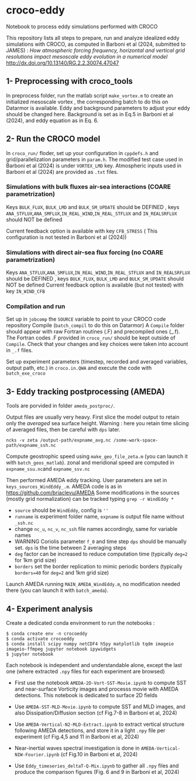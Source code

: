 # croco-eddy
Notebook to process eddy simulations performed with CROCO

This repository lists all steps to prepare, run and analyze idealized eddy simulations with CROCO, as computed in
Barboni et al (2024, submitted to JAMES) : *How atmospheric forcing frequency, horizontal and vertical grid resolutions impact mesoscale eddy evolution in a numerical model*
http://dx.doi.org/10.13140/RG.2.2.30074.47047

## 1- Preprocessing with croco_tools

In preprocess folder, run the matlab script `make_vortex.m` to create an initialized mesoscale vortex , the corresponding batch to do this on Datarmor is available.
Eddy and background parameters to adjust your eddy should be changed here. Background is set as in Eq.5 in Barboni et al (2024), and eddy equation as in Eq. 6.

## 2- Run the CROCO model

In `croco_run/` floder, set up your configuration in `cppdefs.h` and grid/parallelization parameters in `param.h`.
The modified test case used in Barboni et al (2024) is under `VORTEX_LMD` key. Atmospheric inputs used in Barboni et al (2024) are provided as `.txt` files.

### Simulations with bulk fluxes air-sea interactions (COARE parametrization)

Keys `BULK_FLUX`, `BULK_LMD` and `BULK_SM_UPDATE` should be DEFINED , keys `ANA_STFLUX`,`ANA_SMFLUX`,`IN_REAL_WIND`,`IN_REAL_STFLUX` and `IN_REALSRFLUX` should NOT be defined

Current feedback option is available with key `CFB_STRESS` ( This configuration is not tested in Barboni et al (2024))

### Simulations with direct air-sea flux forcing (no COARE parametrization)

Keys  `ANA_STFLUX`,`ANA_SMFLUX`,`IN_REAL_WIND`,`IN_REAL_STFLUX` and `IN_REALSRFLUX` should be DEFINED , keys  `BULK_FLUX`, `BULK_LMD` and `BULK_SM_UPDATE` should NOT be defined
Current feedback option is available (but not tested)  with key `IN_WIND_CFB`

### Compilation and run
Set up in `jobcomp` the `SOURCE` variable to point to your CROCO code repository
Compile (`batch_compil` to do this on Datarmor)
A `Compile` folder should appear with raw Fortran routines (.F) and precompiled ones (_.f). The Fortran codes .F provided in `croco_run/` should be kept outside of `Compile`. Check that your changes and key choices were taken into account in `_.f` files.

Set up experiment parameters (timestep, recorded and averaged variables, output path, etc.) in `croco.in.QWA` and execute the code with `batch_exe_croco`

## 3- Eddy tracking postprocessing (AMEDA)

Tools are porvided in folder `ameda_postproc/`.

Output files are usually very heavy. First slice the model output to retain only the *averaged* sea surface height. Warning : here you retain time slicing of averaged files, then be careful with `dps` later.
```
ncks -v zeta /output-path/expname_avg.nc /some-work-space-path/expname_ssh.nc
```

Compute geostrophic speed using `make_geo_file_zeta.m` (you can launch it with `batch_geos_matlab`). zonal and meridional speed are computed in `expname_ssu.nc`and `expname_ssv.nc`

Then performed AMEDA eddy tracking. User parameters are set in `keys_sources_WindEddy_.m`. AMEDA code is as in https://github.com/briaclevu/AMEDA
Some modifications in the sources (mostly grid normalization) can be tracked typing `grep -r WindEddy *`
- `source` should be `WindEddy`, config is `''`
- `runname` is experiment folder name, `expname` is output file name without `_ssh.nc`
- change `nc_u`, `nc_v`, `nc_ssh` file names accordingly, same for variable names
- WARNING Coriolis parameter `f_0` and time step `dps` should be manually set. `dps` is the time between 2 averaging steps
- `deg` factor can be increased to reduce computation time (typically `deg=2` for 1km grid size)
- `borders` set the border replication to mimic periodic borders (typically `borders=40` for `deg=2` and 1km grid size)

Launch AMEDA running `MAIN_AMEDA_WindEddy.m`, no modification needed there (you can launch it with `batch_ameda`).

## 4- Experiment analysis

Create a dedicated conda environment to run the notebooks :

```
$ conda create env -n crocoeddy
$ conda activate crocoeddy
$ conda install scipy numpy netCDF4 h5py matplotlib tqdm imageio imageio-ffmpeg jupyter notebook ipywidgets
$ jupyter notebook
```
Each notebook is independent and understandable alone, except the last one (where extracted `.npy` files for each experiment are browsed)

- First use the notebook `AMEDA-2D-Vort-SST-Movie.ipynb` to compute SST and near-surface Vorticity images and processs movie with AMEDA detections. This notebook is dedicated to surface 2D fields
- Use `AMEDA-SST-MLD-Movie.ipynb` to compute SST and MLD images, and also Dissipation/Diffusion section (cf Fig.7-8 in Barboni et al, 2024)
- Use `AMEDA-Vertical-N2-MLD-Extract.ipynb` to extract vertical structure following AMEDA detections, and store it in a light `.npy` file per experiment (cf Fig.4,5 and 11 in Barboni et al, 2024)
- Near-inertial waves spectral investigation is done in `AMEDA-Vertical-NIW-Fourier.ipynb` (cf Fig.10 in Barboni et al, 2024)

- Use `Eddy_timeseries_deltaT-Q-Mix.ipynb` to gather all `.npy` files and produce the comparison figures (Fig. 6 and 9 in Barboni et al, 2024)







